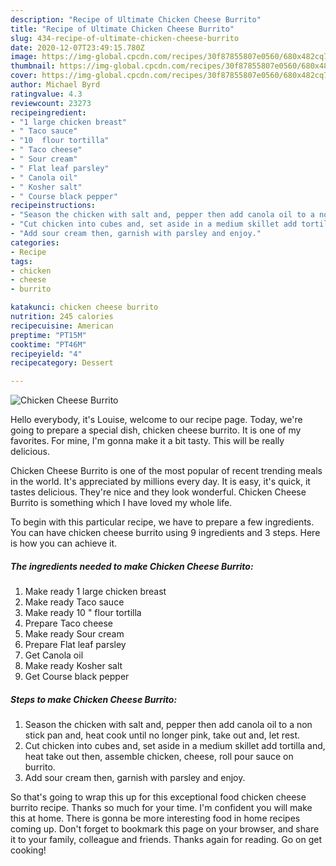 ```yaml
---
description: "Recipe of Ultimate Chicken Cheese Burrito"
title: "Recipe of Ultimate Chicken Cheese Burrito"
slug: 434-recipe-of-ultimate-chicken-cheese-burrito
date: 2020-12-07T23:49:15.780Z
image: https://img-global.cpcdn.com/recipes/30f87855807e0560/680x482cq70/chicken-cheese-burrito-recipe-main-photo.jpg
thumbnail: https://img-global.cpcdn.com/recipes/30f87855807e0560/680x482cq70/chicken-cheese-burrito-recipe-main-photo.jpg
cover: https://img-global.cpcdn.com/recipes/30f87855807e0560/680x482cq70/chicken-cheese-burrito-recipe-main-photo.jpg
author: Michael Byrd
ratingvalue: 4.3
reviewcount: 23273
recipeingredient:
- "1 large chicken breast"
- " Taco sauce"
- "10  flour tortilla"
- " Taco cheese"
- " Sour cream"
- " Flat leaf parsley"
- " Canola oil"
- " Kosher salt"
- " Course black pepper"
recipeinstructions:
- "Season the chicken with salt and, pepper then add canola oil to a non stick pan and, heat cook until no longer pink, take out and, let rest."
- "Cut chicken into cubes and, set aside in a medium skillet add tortilla and, heat take out then, assemble chicken, cheese, roll pour sauce on burrito."
- "Add sour cream then, garnish with parsley and enjoy."
categories:
- Recipe
tags:
- chicken
- cheese
- burrito

katakunci: chicken cheese burrito 
nutrition: 245 calories
recipecuisine: American
preptime: "PT15M"
cooktime: "PT46M"
recipeyield: "4"
recipecategory: Dessert

---
```



![Chicken Cheese Burrito](https://img-global.cpcdn.com/recipes/30f87855807e0560/680x482cq70/chicken-cheese-burrito-recipe-main-photo.jpg)

Hello everybody, it's Louise, welcome to our recipe page. Today, we're going to prepare a special dish, chicken cheese burrito. It is one of my favorites. For mine, I'm gonna make it a bit tasty. This will be really delicious.

Chicken Cheese Burrito is one of the most popular of recent trending meals in the world. It's appreciated by millions every day. It is easy, it's quick, it tastes delicious. They're nice and they look wonderful. Chicken Cheese Burrito is something which I have loved my whole life.




To begin with this particular recipe, we have to prepare a few ingredients. You can have chicken cheese burrito using 9 ingredients and 3 steps. Here is how you can achieve it.

<!--inarticleads1-->

##### The ingredients needed to make Chicken Cheese Burrito:

1. Make ready 1 large chicken breast
1. Make ready  Taco sauce
1. Make ready 10 &#34; flour tortilla
1. Prepare  Taco cheese
1. Make ready  Sour cream
1. Prepare  Flat leaf parsley
1. Get  Canola oil
1. Make ready  Kosher salt
1. Get  Course black pepper




<!--inarticleads2-->

##### Steps to make Chicken Cheese Burrito:

1. Season the chicken with salt and, pepper then add canola oil to a non stick pan and, heat cook until no longer pink, take out and, let rest.
1. Cut chicken into cubes and, set aside in a medium skillet add tortilla and, heat take out then, assemble chicken, cheese, roll pour sauce on burrito.
1. Add sour cream then, garnish with parsley and enjoy.




So that's going to wrap this up for this exceptional food chicken cheese burrito recipe. Thanks so much for your time. I'm confident you will make this at home. There is gonna be more interesting food in home recipes coming up. Don't forget to bookmark this page on your browser, and share it to your family, colleague and friends. Thanks again for reading. Go on get cooking!
